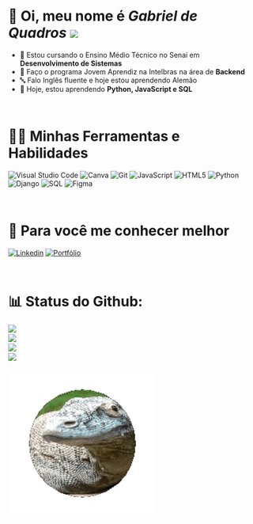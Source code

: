 # 👋 Oi, meu nome é ***Gabriel de Quadros*** <img src="images/Rotating_globe.gif" width="40">

- 🎒 Estou cursando o Ensino Médio Técnico no Senai em **Desenvolvimento de Sistemas** 
- 💼 Faço o programa Jovem Aprendiz na Intelbras na área de **Backend**
- 🔤 Falo Inglês fluente e hoje estou aprendendo Alemão
- 🔎 Hoje, estou aprendendo **Python, JavaScript e SQL**

<br>

# 👨‍💻 Minhas Ferramentas e Habilidades
<img alt="Visual Studio Code" src="https://img.shields.io/badge/-Visual%20Studio%20Code-0078D4?style=flat-round&logo=visual%20studio%20code&logoColor=white" /> <img alt="Canva" src="https://img.shields.io/badge/-Canva-%2300C4CC?style=flat-round&logo=canva&logoColor=white" /> <img alt="Git" src="https://img.shields.io/badge/-Git-F05032?style=flat-round&logo=git&logoColor=white" /> <img alt="JavaScript" src="https://img.shields.io/badge/-JavaScript-F0DB4F?style=flat-round&logo=javascript&logoColor=white"/> <img alt="HTML5" src="https://img.shields.io/badge/-HTML5-E34F26?style=flat-round&logo=html5&logoColor=white" /> <img alt="Python" src="https://img.shields.io/badge/-Python-007ACC?style=flat-round&logo=python&logoColor=white"/> <img alt="Django" src="https://img.shields.io/badge/-Django-red?style=flat-round&logo=django&logoColor=white"/> <img alt="SQL" src="https://img.shields.io/badge/-PostgreSQL-316192?style=flat-square&logo=postgresql&logoColor=white"> <img alt="Figma" src="https://img.shields.io/badge/-Figma-red?style=flat-square&logo=figma&logoColor=white">

<br>

# 👊 Para você me conhecer melhor
<a href="https://www.linkedin.com/in/gabriel-de-quadros-teodoro-6a0187268/"><img alt="Linkedin" src="https://img.shields.io/badge/-Linkedin-0078D4?style=flat-round&logo=Linkedin&logoColor=white"></a> <a href="https://sites.google.com/estudante.sesisenai.org.br/portfoliocapa/in%C3%ADcio"><img alt="Portfólio" src="https://img.shields.io/badge/-Portf%C3%B3lio-3F488C?style=flat-round&logo=Google&Sites&logoColor=white"></a>

<br>

# 📊 Status do Github:
<img src="https://github-readme-stats.vercel.app/api/top-langs/?username=gabri3lquadr0s&theme=dark&hide_border=false&include_all_commits=true&count_private=false&layout=compact"><br>
<img src="https://github-readme-stats.vercel.app/api?username=gabri3lquadr0s&theme=dark&hide_border=false&include_all_commits=true&count_private=false"><br>
<img src="https://github-readme-streak-stats.herokuapp.com/?user=gabri3lquadr0s&theme=dark&hide_border=false"><br>
<img src="https://github-contributor-stats.vercel.app/api?username=gabri3lquadr0s&limit=5&theme=dark&combine_all_yearly_contributions=true"><br>

<img src="images/lagarto.gif" width="300">
